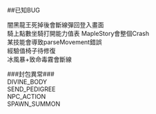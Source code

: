 ##已知BUG   

闇黑龍王死掉後會斷線彈回登入畫面  
騎上點數坐騎打開能力值表 MapleStory會整個Crash  
某技能會導致parseMovement錯誤  
經驗值椅子待修復  
冰風暴+致命毒霧會斷線 

###封包異常###   
DIVINE_BODY   
SEND_PEDIGREE   
NPC_ACTION   
SPAWN_SUMMON   
